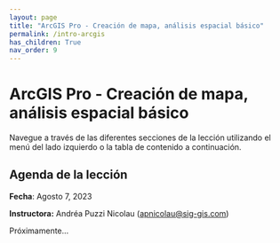 ```yaml
---
layout: page
title: "ArcGIS Pro - Creación de mapa, análisis espacial básico"
permalink: /intro-arcgis
has_children: True
nav_order: 9
---
```


# ArcGIS Pro - Creación de mapa, análisis espacial básico

Navegue a través de las diferentes secciones de la lección utilizando el menú del lado izquierdo o la tabla de contenido a continuación.

## Agenda de la lección

**Fecha**: Agosto 7, 2023

**Instructora:** Andréa Puzzi Nicolau ([apnicolau@sig-gis.com](apnicolau@sig-gis.com))

Próximamente...
